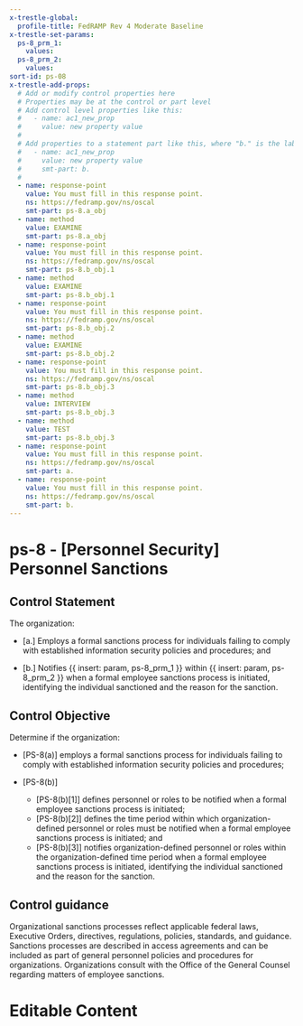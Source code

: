 ```yaml
---
x-trestle-global:
  profile-title: FedRAMP Rev 4 Moderate Baseline
x-trestle-set-params:
  ps-8_prm_1:
    values:
  ps-8_prm_2:
    values:
sort-id: ps-08
x-trestle-add-props:
  # Add or modify control properties here
  # Properties may be at the control or part level
  # Add control level properties like this:
  #   - name: ac1_new_prop
  #     value: new property value
  #
  # Add properties to a statement part like this, where "b." is the label of the target statement part
  #   - name: ac1_new_prop
  #     value: new property value
  #     smt-part: b.
  #
  - name: response-point
    value: You must fill in this response point.
    ns: https://fedramp.gov/ns/oscal
    smt-part: ps-8.a_obj
  - name: method
    value: EXAMINE
    smt-part: ps-8.a_obj
  - name: response-point
    value: You must fill in this response point.
    ns: https://fedramp.gov/ns/oscal
    smt-part: ps-8.b_obj.1
  - name: method
    value: EXAMINE
    smt-part: ps-8.b_obj.1
  - name: response-point
    value: You must fill in this response point.
    ns: https://fedramp.gov/ns/oscal
    smt-part: ps-8.b_obj.2
  - name: method
    value: EXAMINE
    smt-part: ps-8.b_obj.2
  - name: response-point
    value: You must fill in this response point.
    ns: https://fedramp.gov/ns/oscal
    smt-part: ps-8.b_obj.3
  - name: method
    value: INTERVIEW
    smt-part: ps-8.b_obj.3
  - name: method
    value: TEST
    smt-part: ps-8.b_obj.3
  - name: response-point
    value: You must fill in this response point.
    ns: https://fedramp.gov/ns/oscal
    smt-part: a.
  - name: response-point
    value: You must fill in this response point.
    ns: https://fedramp.gov/ns/oscal
    smt-part: b.
---
```


# ps-8 - \[Personnel Security\] Personnel Sanctions

## Control Statement

The organization:

- \[a.\] Employs a formal sanctions process for individuals failing to comply with established information security policies and procedures; and

- \[b.\] Notifies {{ insert: param, ps-8_prm_1 }} within {{ insert: param, ps-8_prm_2 }} when a formal employee sanctions process is initiated, identifying the individual sanctioned and the reason for the sanction.

## Control Objective

Determine if the organization:

- \[PS-8(a)\] employs a formal sanctions process for individuals failing to comply with established information security policies and procedures;

- \[PS-8(b)\]

  - \[PS-8(b)[1]\] defines personnel or roles to be notified when a formal employee sanctions process is initiated;
  - \[PS-8(b)[2]\] defines the time period within which organization-defined personnel or roles must be notified when a formal employee sanctions process is initiated; and
  - \[PS-8(b)[3]\] notifies organization-defined personnel or roles within the organization-defined time period when a formal employee sanctions process is initiated, identifying the individual sanctioned and the reason for the sanction.

## Control guidance

Organizational sanctions processes reflect applicable federal laws, Executive Orders, directives, regulations, policies, standards, and guidance. Sanctions processes are described in access agreements and can be included as part of general personnel policies and procedures for organizations. Organizations consult with the Office of the General Counsel regarding matters of employee sanctions.

# Editable Content

<!-- Make additions and edits below -->
<!-- The above represents the contents of the control as received by the profile, prior to additions. -->
<!-- If the profile makes additions to the control, they will appear below. -->
<!-- The above markdown may not be edited but you may edit the content below, and/or introduce new additions to be made by the profile. -->
<!-- If there is a yaml header at the top, parameter values may be edited. Use --set-parameters to incorporate the changes during assembly. -->
<!-- The content here will then replace what is in the profile for this control, after running profile-assemble. -->
<!-- The added parts in the profile for this control are below.  You may edit them and/or add new ones. -->
<!-- Each addition must have a heading either of the form ## Control my_addition_name -->
<!-- or ## Part a. (where the a. refers to one of the control statement labels.) -->
<!-- "## Control" parts are new parts added after the statement part. -->
<!-- "## Part" parts are new parts added into the top-level statement part with that label. -->
<!-- Subparts may be added with nested hash levels of the form ### My Subpart Name -->
<!-- underneath the parent ## Control or ## Part being added -->
<!-- See https://ibm.github.io/compliance-trestle/tutorials/ssp_profile_catalog_authoring/ssp_profile_catalog_authoring for guidance. -->

